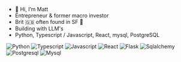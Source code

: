 - 👋 Hi, I’m Matt
- Entrepreneur & former macro investor
- Brit 🇬🇧 often found in SF 🌉
- Building with LLM's 
- Python, Typescript / Javascript, React, mysql, PostgreSQL

![Python](https://img.shields.io/badge/python-3670A0?style=for-the-badge&logo=python&logoColor=ffdd54)
![Typescript](https://img.shields.io/badge/typescript-3670A0?style=for-the-badge&logo=typescript&logoColor=ffdd54)
![Javascript](https://img.shields.io/badge/javascript-3670A0?style=for-the-badge&logo=javascript&logoColor=ffdd54)
![React](https://img.shields.io/badge/react-d9d2e9?style=for-the-badge&logo=react&logoColor=ffdd54)
![Flask](https://img.shields.io/badge/flask-3670A0?style=for-the-badge&logo=flask&logoColor=ffdd54)
![Sqlalchemy](https://img.shields.io/badge/sqlalchemy-a2c4c9?style=for-the-badge&logo=sqlalchemy&logoColor=ffdd54)
![Postgresql](https://img.shields.io/badge/postgresql-b6d7a8?style=for-the-badge&logo=postgresql&logoColor=ffdd54)
![Mysql](https://img.shields.io/badge/mysql-b6d7a8?style=for-the-badge&logo=mysql&logoColor=ffdd54)



<!---
WhiteRabbit-XR/WhiteRabbit-XR is a ✨ special ✨ repository because its `README.md` (this file) appears on your GitHub profile.
You can click the Preview link to take a look at your changes.
--->
